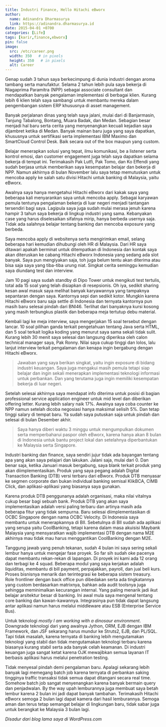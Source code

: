 ```yaml
---
title: Industri Finance, Hello Hitachi eBworx
author:
  name: Adinandra Dharmasurya
  link: https://adinandra.dharmasurya.id
date: 2015-04-01 +0700
categories: [Life]
tags: [karir,finance,ebworx]
pin: false
image:
  src: /etc/career.png
  width: 350   # in pixels
  height: 350   # in pixels
  alt: Career
---
```


Genap sudah 3 tahun saya berkecimpung di dunia industri dengan aroma tambang serta manufaktur. Selama 2 tahun lebih pula saya bekerja di Niagaprima Paramitra (NPP) sebagai associate consultant dan mendapatkan banyak pengalaman implementasi di berbagai klien. Kurang lebih 6 klien telah saya sambangi untuk membantu mereka dalam pengembangan sistem ERP khususnya di asset management.

Banyak perjalanan dinas yang telah saya jalani, mulai dari di Banjarmasin, Tanjung Tabalong, Bontang, Muara Badak, dan Medan. Sebagian besar menjadi hal baru serta cerita yang menyenangkan kecuali kejadian saya dijambret ketika di Medan. Banyak mainan baru juga yang saya dapatkan, khususnya untuk sertifikasi serta implementasi IBM Maximo dan SmartCloud Control Desk. Baik secara out of the box maupun yang custom.

Belajar menerapkan solusi yang tepat, ilmu komunikasi, be a listener serta kontrol emosi, dan customer engagement juga telah saya dapatkan selama bekerja di tempat ini. Terimakasih Pak Lutfi, Pak Tomo, dan Ko Effendi yang sudah berjasa untuk memberikan saya kesempatan belajar dan bekerja di NPP. Namun akhirnya di bulan November lalu saya tetap memutuskan untuk mencoba apply ke salah satu divisi Hitachi untuk banking di Malaysia, yaitu eBworx.

Awalnya saya hanya mengetahui Hitachi eBworx dari kakak saya yang beberapa kali menyarankan saya untuk mencoba apply. Sebagai karyawan pemula tentunya pengalaman bekerja di luar negeri menjadi tantangan tersendiri bagi saya. Lagipula saya juga sudah mulai merasa jenuh karena hampir 3 tahun saya bekerja di lingkup industri yang sama. Kebanyakan case yang harus diselesaikan sifatnya mirip, hanya berbeda usernya saja. Tidak ada salahnya belajar tentang banking dan mencoba exposure yang berbeda.

Saya mencoba apply di websitenya serta mengirimkan email, selang beberapa hari kemudian dihubungi oleh HR di Malaysia. Dari HR saya ditawari apakah berminat untuk ditempatkan di Indonesia dan kontak saya akan diteruskan ke cabang Hitachi eBworx Indonesia yang sedang ada slot banyak. Saya pun mengiyakan saja, toh juga belum tentu akan diterima atau bisa saja saya yang tiba-tiba urung niat. Singkat cerita seminggu kemudian saya diundang test dan interview.

Jam 10 pagi saya sudah standby di Dipo Tower untuk mengikuti test tertulis, total ada 15 soal yang telah disiapkan di resepsionis. Oh iya, sedikit sharing kesan awal masuk saya melihat banyak karyawannya yang tampaknya sepantaran dengan saya. Kantornya sepi dan sedikit kotor. Mungkin karena Hitachi eBworx baru saja settle di Indonesia dan ternyata kantornya pun masih baru selesai pindah dari BNI46. Terlihat dari banyaknya kursi kosong yang masih terbungkus plastik dan beberapa meja tertutup debu material.

Kembali lagi ke meja interview, saya mengerjakan 15 soal tersebut dengan lancar. 10 soal pilihan ganda terkait pengetahuan tentang Java serta HTML, dan 5 soal terkait logika koding yang menurut saya sama sekali tidak sulit. Kurang lebih 30 menit saya selesai dan langsung diperiksa oleh calon technical manager saya, Pak Ronny. Nilai saya cukup tinggi dan lolos, lalu lanjut interview terkait pengalaman dan kenapa ingin bergabung dengan Hitachi eBworx.

> Jawaban yang saya berikan singkat, yaitu ingin exposure di bidang industri keuangan. Saya juga mengakui masih pemula tetapi siap belajar dan ingin sekali menerapkan implementasi teknologi informasi untuk perbankan. Dan yang terutama juga ingin memiliki kesempatan bekerja di luar negeri.

Setelah selesai akhirnya saya mendapat info diterima untuk posisi di bagian professional service application engineer untuk mid level dan diberikan offering letter. Kurang lebih salary naik 17%. Awalnya saya coba counter ke NPP namun setelah dicoba negosiasi hanya maksimal selisih 5%. Dan tetap tinggi salary di tempat baru. Ya sudah saya putuskan saja untuk pindah dan selesai di bulan Desember akhir. 

> Saya hanya diberi waktu 3 minggu untuk mengumpulkan dokumen serta memperbaharui paspor oleh eBworx, karena hanya akan 8 bulan di Indonesia untuk bantu project lokal dan setelahnya diperbantukan ke Malaysia serta Singapore.

Industri banking dan finance, saya sendiri jujur tidak ada bayangan tentang apa yang akan saya pelajari dan lakukan. Jalani saja, mulai dari 0. Dan benar saja, ketika Januari masuk bergabung, saya blank terkait produk yang akan diimplementasikan. Produk yang saya pegang adalah Digital Transaction Banking (DTB) versi terbaru dari eBworx. Produk DTB menyasar ke segmen corporate dan bukan individual banking semisal KlikBCA, CIMB Click, dan aplikasi-aplikasi yang biasanya saya gunakan. 

Karena produk DTB penggunanya adalah organisasi, maka nilai vitalnya cukup besar bagi sebuah bank. Produk DTB yang akan saya implementasikan adalah versi paling terbaru dan artinya masih ada beberapa fitur yang tidak sempurna. Baru selesai diimplementasikan di OCBC Singapore dengan nama OCBC Velocity. Di Indonesia saya membantu untuk menerapkannya di BII. Sebetulnya di BII sudah ada aplikasi yang serupa yaitu CoolBanking, tetapi karena dalam masa akuisisi Maybank Malaysia yang mensyaratkan wajib implementasi DTB dengan nama M2E akhirnya mau tidak mau harus menggantikan CoolBanking dengan M2E. 

Tanggung jawab yang penuh tekanan, sudah 4 bulan ini saya sering sekali lembur hanya untuk mengejar fase proyek. So far sih sudah oke pacenya dapat membantu rekan-rekan di lapangan. Di proyek ini kami ada 12 orang dan terbagi ke 4 squad. Beberapa modul yang saya kerjakan adalah liquiditas, membantu di bill payment, perpajakkan, payroll, dan jual beli kurs. Proses bisnisnya menarik dan terintegrasi ke beberapa sistem treasury. Role frontliner dengan back office pun dibedakan serta ada tingkatannya yang custom berdasarkan matrixnya, bahkan ada audit toolsnya juga sehingga meminimalkan kecurangan internal. Yang paling menarik jadi ikut belajar arsitektur besar di banking. Ini awal mula saya mengenal tentang core banking dan kawan-kawannya. Integrasinya pun tidak dapat langsung antar aplikasi namun harus melalui middleware atau ESB (Enterprise Service Bus).

Untuk teknologi *mostly I am working with a dinosaur environment*. Downgrade teknologi dari yang awalnya Jython, ORM, EJB dengan IBM Framework, dan JSF sekarang harus mundur ke Struts2, EJB, dan PL/SQL. Tapi tidak masalah, karena ternyata di banking lebih mengutamakan teknologi yang stabil dan tidak mengutamakan teknologi terbaru karena biasanya kurang stabil serta ada banyak celah keamanan. Di industri keuangan juga sangat ketat karena OJK mewajibkan semua layanan IT berbasis aplikasi harus melalui penetration testing.

Tidak menyesal pindah demi pengalaman baru. Apalagi sekarang lebih banyak lagi memegang batch job karena ternyata di perbankan saking tingginya traffic transaksi tidak semua dapat ditangani secara real time. Somehow batch job sangat menyenangkan karena banyak bermain query dan penjadwalan. By the way upah lemburannya juga membuat saya betah lembur karena 2 bulan ini jadi dapat banyak tambahan. Terimakasih Hitachi eBworx semoga 2 bulan lagi dapat kamera dari hasil lemburannya. Semoga aman dan terus tetap semangat belajar di lingkungan baru, tidak sabar juga untuk berangkat ke Malaysia 3 bulan lagi.

*Disadur dari blog lama saya di WordPress.com*